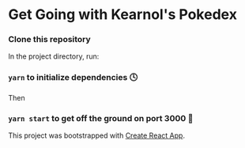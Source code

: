 # Get Going with Kearnol's Pokedex



### Clone this repository

In the project directory, run:
### `yarn` to initialize dependencies 🕓 

Then
### `yarn start` to get off the ground on port 3000 🚀

This project was bootstrapped with [Create React App](https://github.com/facebook/create-react-app).
